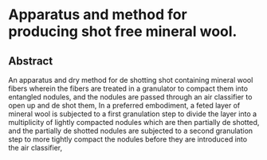 # Apparatus and method for producing shot free mineral wool.

## Abstract
An apparatus and dry method for de shotting shot containing mineral wool fibers wherein the fibers are treated in a granulator to compact them into entangled nodules, and the nodules are passed through an air classifier to open up and de shot them, In a preferred embodiment, a feted layer of mineral wool is subjected to a first granulation step to divide the layer into a multiplicity of lightly compacted nodules which are then partially de shotted, and the partially de shotted nodules are subjected to a second granulation step to more tightly compact the nodules before they are introduced into the air classifier,